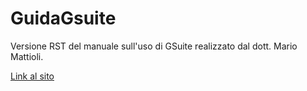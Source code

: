 # GuidaGsuite
Versione RST del manuale sull'uso di GSuite realizzato dal dott. Mario Mattioli.

[Link al sito](https://www.mariomattioli.it/2017/02/26/aggiornata-la-guida-g-suite-for-education) 
